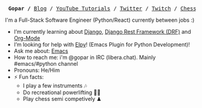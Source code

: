 <p><pre align="center"> <strong>Gopar /</strong> <a href="https://www.pygopar.com/">Blog</a> / <a href="https://www.youtube.com/channel/UCCRdRbI93UGW0AZttVH3SbA/playlists">YouTube Tutorials</a> / <a href="https://twitter.com/pygopar">Twitter</a> / <a href="https://www.twitch.tv/gopar">Twitch</a> / <a href="https://www.chess.com/member/goparman">Chess.com</a></pre></p>

I'm a Full-Stack Software Engineer (Python/React) currently between jobs :)

- I’m currently learning about [Django](https://www.djangoproject.com/), [Django Rest Framework (DRF)](https://www.django-rest-framework.org/) and [Org-Mode](https://orgmode.org/)
- I’m looking for help with [Elpy](https://github.com/jorgenschaefer/elpy/)! (Emacs Plugin for Python Development)!
- Ask me about: [Emacs](https://www.gnu.org/software/emacs/)
- How to reach me: i'm @gopar in IRC (libera.chat). Mainly #emacs/#python channel
- Pronouns: He/Him
- ⚡ Fun facts: 
  - I play a few instruments 🎶
  - Do recreational powerlifting 🏋️‍♂️
  - Play chess semi competively ♟

